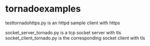 # tornadoexamples
testtornadohttps.py is an httpd sample client with https

socket_server_tornado.py is a tcp socket server with tls
socket_client_tornado.py is the corresponding socket client with tls
